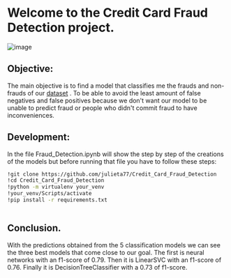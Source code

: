 
# Welcome to the Credit Card Fraud Detection project.

![image](https://image.slidesharecdn.com/creditcardfrauddetection-140719133724-phpapp01/95/credit-card-fraud-detection-1-638.jpg?cb=1405778467)

## Objective:

The main objective is to find a model that classifies me the frauds and non-frauds of our [dataset](https://www.kaggle.com/datasets/mlg-ulb/creditcardfraud) . To be able to avoid the least amount of false negatives and false positives because we don't want our model to be unable to predict fraud or people who didn't commit fraud to have inconveniences.

## Development:

In the file Fraud_Detection.ipynb will show the step by step of the creations of the models but before running that file you have to follow these steps:

```bash
!git clone https://github.com/julieta77/Credit_Card_Fraud_Detection
!cd Credit_Card_Fraud_Detection
!python -m virtualenv your_venv
!your_venv/Scripts/activate
!pip install -r requirements.txt
 
```

## Conclusion. 

With the predictions obtained from the 5 classification models we can see the three best models that come close to our goal. The first is neural networks with an f1-score of 0.79. Then it is LinearSVC with an f1-score of 0.76. Finally it is DecisionTreeClassifier with a 0.73 of f1-score.

